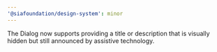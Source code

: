 ```yaml
---
'@siafoundation/design-system': minor
---
```


The Dialog now supports providing a title or description that is visually hidden but still announced by assistive technology.
